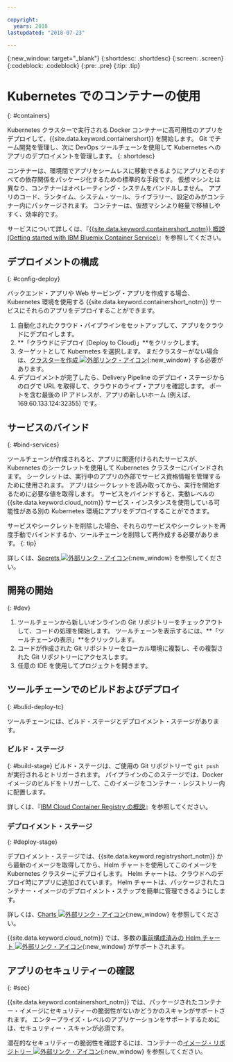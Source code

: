 ```yaml
---

copyright:
  years: 2018
lastupdated: "2018-07-23"

---
```

{:new_window: target="_blank"}
{:shortdesc: .shortdesc}
{:screen: .screen}
{:codeblock: .codeblock}
{:pre: .pre}
{:tip: .tip}

# Kubernetes でのコンテナーの使用
{: #containers}

Kubernetes クラスターで実行される Docker コンテナーに高可用性のアプリをデプロイして、{{site.data.keyword.containershort}} を開始します。 Git でチーム開発を管理し、次に DevOps ツールチェーンを使用して Kubernetes へのアプリのデプロイメントを管理します。
{: shortdesc}

コンテナーは、環境間でアプリをシームレスに移動できるようにアプリとそのすべての依存関係をパッケージ化するための標準的な手段です。 仮想マシンとは異なり、コンテナーはオペレーティング・システムをバンドルしません。 アプリのコード、ランタイム、システム・ツール、ライブラリー、設定のみがコンテナー内にパッケージされます。 コンテナーは、仮想マシンより軽量で移植しやすく、効率的です。

サービスについて詳しくは、『[{{site.data.keyword.containershort_notm}} 概説 (Getting started with IBM Bluemix Container Service)](/docs/containers/container_index.html#container_index)』を参照してください。

## デプロイメントの構成
{: #config-deploy}

バックエンド・アプリや Web サービング・アプリを作成する場合、Kubernetes 環境を使用する {{site.data.keyword.containershort_notm}} サービスにそれらのアプリをデプロイすることができます。

1. 自動化されたクラウド・パイプラインをセットアップして、アプリをクラウドにデプロイします。
2. **「クラウドにデプロイ (Deploy to Cloud)」**をクリックします。
3. ターゲットとして Kubernetes を選択します。 まだクラスターがない場合は、[クラスターを作成 ![外部リンク・アイコン](../../icons/launch-glyph.svg "外部リンク・アイコン")](https://{DomainName}/containers-kubernetes/catalog/cluster/create){:new_window} する必要があります。
4. デプロイメントが完了したら、Delivery Pipeline のデプロイ・ステージからのログで URL を取得して、クラウドのライブ・アプリを確認します。 ポートを含む最後の IP アドレスが、アプリの新しいホーム (例えば、169.60.133.124:32355) です。

## サービスのバインド
{: #bind-services}

ツールチェーンが作成されると、アプリに関連付けられたサービスが、Kubernetes のシークレットを使用して Kubernetes クラスターにバインドされます。 シークレットは、実行中のアプリの外部でサービス資格情報を管理するために使用されます。 アプリはシークレットを読み取ってから、実行を開始するために必要な値を取得します。 サービスをバインドすると、実動レベルの {{site.data.keyword.cloud_notm}} サービス・インスタンスを使用している可能性がある別の Kubernetes 環境にアプリをデプロイすることができます。

サービスやシークレットを削除した場合、それらのサービスやシークレットを再度手動でバインドするか、ツールチェーンを削除して再作成する必要があります。
{: tip}

詳しくは、[Secrets ![外部リンク・アイコン](../../icons/launch-glyph.svg "外部リンク・アイコン")](https://kubernetes.io/docs/concepts/configuration/secret/){:new_window} を参照してください。

## 開発の開始
{: #dev}

1. ツールチェーンから新しいオンラインの Git リポジトリーをチェックアウトして、コードの処理を開始します。 ツールチェーンを表示するには、**「ツールチェーンの表示」**をクリックします。
2. コードが作成された Git リポジトリーをローカル環境に複製し、その複製された Git リポジトリーにアクセスします。
3. 任意の IDE を使用してプロジェクトを開きます。

## ツールチェーンでのビルドおよびデプロイ
{: #bulid-deploy-tc}

ツールチェーンには、ビルド・ステージとデプロイメント・ステージがあります。

### ビルド・ステージ
{: #build-stage}
ビルド・ステージは、ご使用の Git リポジトリーで `git push` が実行されるとトリガーされます。 パイプラインのこのステージでは、Docker イメージのビルドをトリガーして、このイメージをコンテナー・レジストリー内に配置します。

詳しくは、『[IBM Cloud Container Registry の概説](/docs/services/Registry/index.html#index)』を参照してください。

### デプロイメント・ステージ
{: #deploy-stage}

デプロイメント・ステージでは、{{site.data.keyword.registryshort_notm}} から最新のイメージを取得してから、Helm チャートを使用してこのイメージを Kubernetes クラスターにデプロイします。 Helm チャートは、クラウドへのデプロイ時にアプリに追加されています。 Helm チャートは、パッケージされたコンテナー・イメージのデプロイメント・ステップを簡単に管理できるようにします。

詳しくは、[Charts ![外部リンク・アイコン](../../icons/launch-glyph.svg "外部リンク・アイコン")](https://docs.helm.sh/developing_charts/){:new_window} を参照してください。

{{site.data.keyword.cloud_notm}} では、多数の[事前構成済みの Helm チャート ![外部リンク・アイコン](../../icons/launch-glyph.svg "外部リンク・アイコン")](https://{DomainName}/containers-kubernetes/solutions/helm-charts){:new_window} がサポートされます。

## アプリのセキュリティーの確認
{: #sec}

{{site.data.keyword.containershort_notm}} では、パッケージされたコンテナー・イメージにセキュリティーの脆弱性がないかどうかのスキャンがサポートされます。 エンタープライズ・レベルのアプリケーションをサポートするためには、セキュリティー・スキャンが必須です。

潜在的なセキュリティーの脆弱性を確認するには、コンテナーの[イメージ・リポジトリー ![外部リンク・アイコン](../../icons/launch-glyph.svg "外部リンク・アイコン")](https://{DomainName}/containers-kubernetes/registry/private){:new_window} を参照してください。
